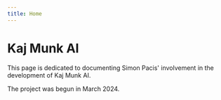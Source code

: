 ```yaml
---
title: Home
---
```


# Kaj Munk AI

This page is dedicated to documenting Simon Pacis' involvement in the development of Kaj Munk AI.

The project was begun in March 2024.